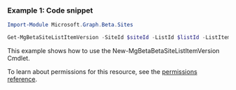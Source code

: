 ### Example 1: Code snippet

```powershellImport-Module Microsoft.Graph.Beta.Sites

Get-MgBetaSiteListItemVersion -SiteId $siteId -ListId $listId -ListItemId $listItemId
```
This example shows how to use the New-MgBetaBetaSiteListItemVersion Cmdlet.
To learn about permissions for this resource, see the [permissions reference](/graph/permissions-reference).

